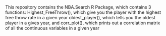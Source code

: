 This repository contains the NBA.Search R Package, which contains 3 functions: 
Highest_FreeThrow(), which give you the player with the highest free throw rate in a given year
oldest_player(), which tells you the oldest player in a gives year, and
corr_plot(), which prints out a correlation matrix of all the continuous variables in a given year
